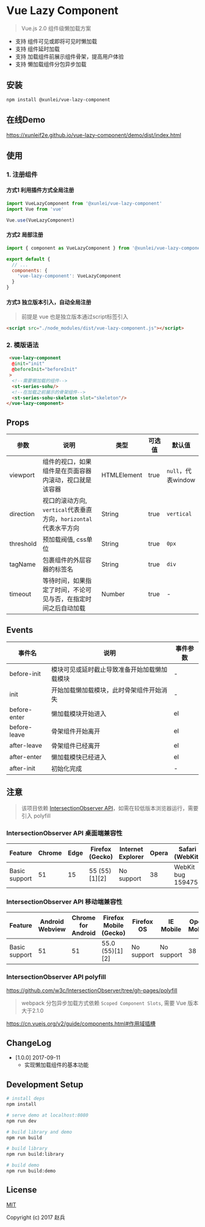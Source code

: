 # Vue Lazy Component

> Vue.js 2.0 组件级懒加载方案

- 支持 组件可见或即将可见时懒加载
- 支持 组件延时加载
- 支持 加载组件前展示组件骨架，提高用户体验
- 支持 懒加载组件分包异步加载

## 安装
```
npm install @xunlei/vue-lazy-component
```

## 在线Demo

https://xunleif2e.github.io/vue-lazy-component/demo/dist/index.html

## 使用

### 1. 注册组件

#### 方式1 利用插件方式全局注册

```javascript
import VueLazyComponent from '@xunlei/vue-lazy-component'
import Vue from 'vue'

Vue.use(VueLazyComponent)
```
#### 方式2 局部注册

```javascript
import { component as VueLazyComponent } from '@xunlei/vue-lazy-component'

export default {
  // ...
  components: {
    'vue-lazy-component': VueLazyComponent
  }
}
```

#### 方式3 独立版本引入，自动全局注册
> 前提是 vue 也是独立版本通过script标签引入

```html
<script src="./node_modules/dist/vue-lazy-component.js"></script>
```

### 2. 模版语法
```html
 <vue-lazy-component
  @init="init"
  @beforeInit="beforeInit"
 >
  <!--需要懒加载的组件-->
  <st-series-sohu/>
  <!--在加载之前展示的骨架组件-->
  <st-series-sohu-skeleton slot="skeleton"/>
</vue-lazy-component>
```

## Props

| 参数                    | 说明  | 类型 | 可选值 | 默认值 |
|-------------------------|-------|------|--------|--------|
| viewport | 组件的视口，如果组件是在页面容器内滚动，视口就是该容器 | HTMLElement | true      | `null`，代表window |
| direction | 视口的滚动方向, `vertical`代表垂直方向，`horizontal`代表水平方向  | String | true      | `vertical` |
| threshold | 预加载阀值, css单位  | String | true      | `0px` |
| tagName | 包裹组件的外层容器的标签名  | String | true  | `div` |
| timeout | 等待时间，如果指定了时间，不论可见与否，在指定时间之后自动加载  | Number | true    | - |

## Events

| 事件名                    | 说明  | 事件参数
|-------------------------|-------|------|
| before-init | 模块可见或延时截止导致准备开始加载懒加载模块 | - |
| init | 开始加载懒加载模块，此时骨架组件开始消失 | - |
| before-enter | 懒加载模块开始进入 | el |
| before-leave | 骨架组件开始离开 | el |
| after-leave | 骨架组件已经离开 | el |
| after-enter | 懒加载模快已经进入 | el |
| after-init | 初始化完成 | - |


## 注意

> 该项目依赖 [IntersectionObserver API](https://developer.mozilla.org/en-US/docs/Web/API/Intersection_Observer_API)，如需在较低版本浏览器运行，需要引入 polyfill

### IntersectionObserver API 桌面端兼容性

| Feature       | Chrome | Edge | Firefox (Gecko) | Internet Explorer | Opera | Safari (WebKit)   |
|---------------|--------|------|-----------------|-------------------|-------|-------------------|
| Basic support | 51     | 15   | 55 (55)[1][2]   | No support        | 38    | WebKit bug 159475 |


### IntersectionObserver API 移动端兼容性

| Feature       | Android Webview | Chrome for Android | Firefox Mobile (Gecko) | Firefox OS | IE Mobile  | Opera Mobile | Safari Mobile     |
|---------------|-----------------|--------------------|------------------------|------------|------------|--------------|-------------------|
| Basic support | 51              | 51                 | 55.0 (55)[1][2]        | No support | No support | 38           | WebKit bug 159475 |

### IntersectionObserver API polyfill

https://github.com/w3c/IntersectionObserver/tree/gh-pages/polyfill

> webpack 分包异步加载方式依赖 `Scoped Component Slots`, 需要 Vue 版本大于2.1.0

https://cn.vuejs.org/v2/guide/components.html#作用域插槽

## ChangeLog
- [1.0.0] 2017-09-11
  - 实现懒加载组件的基本功能

## Development Setup

``` bash
# install deps
npm install

# serve demo at localhost:8080
npm run dev

# build library and demo
npm run build

# build library
npm run build:library

# build demo
npm run build:demo
```

## License

[MIT](http://opensource.org/licenses/MIT)

Copyright (c) 2017 赵兵
